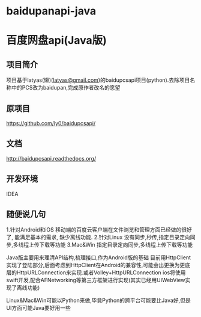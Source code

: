 # baidupanapi-java

百度网盘api(Java版)
======================

项目简介
-----------
项目基于latyas(懒)(latyas@gmail.com)的baidupcsapi项目(python).去除项目名称中的PCS改为baidupan,完成原作者改名的愿望

原项目
-----------
https://github.com/ly0/baidupcsapi/

文档
-----------
http://baidupcsapi.readthedocs.org/

开发环境
-----------
IDEA

随便说几句
-----------
1.针对Android和iOS
    移动端的百度云客户端在文件浏览和管理方面已经做的很好了, 能满足基本的需求, 缺少离线功能.
2.针对Linux
    没有同步,秒传,指定目录定向同步,多线程上传下载等功能
3.Mac&Win
    指定目录定向同步,多线程上传下载等功能

Java版主要用来理清API结构,梳理接口,作为Android版的基础
目前用HttpClient实现了登陆部分,后面考虑到HttpClient在Android的兼容性,可能会出更换为更底层的HttpURLConnection来实现.或者Volley+HttpURLConnection
ios将使用swift开发,配合AFNetworking等第三方框架进行实现(其实已经用UIWebView实现了离线功能)

Linux&Mac&Win可能以Python来做,毕竟Python的跨平台可能要比Java好,但是UI方面可能Java要好用一些